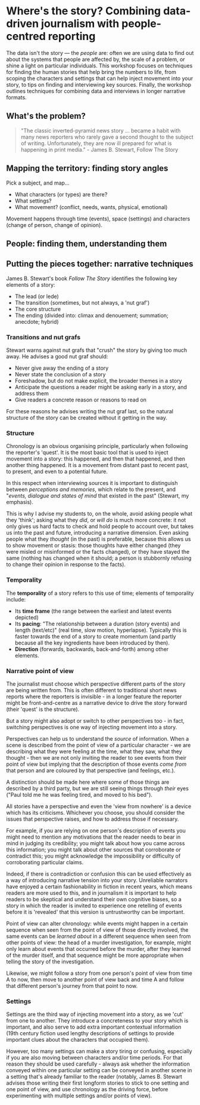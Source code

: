 # Where's the story? Combining data-driven journalism with people-centred reporting

The data isn't the story — the *people* are: often we are using data to find out about the systems that people are affected by, the scale of a problem, or shine a light on particular individuals. This workshop focuses on techniques for finding the human stories that help bring the numbers to life, from scoping the characters and settings that can help inject movement into your story, to tips on finding and interviewing key sources. Finally, the workshop outlines techniques for combining data and interviews in longer narrative formats.

## What's the problem?

> "The classic inverted-pyramid news story ... became a habit with many news reporters who rarely gave a second thought to the subject of writing. Unfortunately, they are now ill prepared for what is happening in print media." - James B. Stewart, Follow The Story

## Mapping the territory: finding story angles

Pick a subject, and map...

* What characters (or types) are there?
* What settings?
* What movement? (conflict, needs, wants, physical, emotional)

Movement happens through time (events), space (settings) and characters (change of person, change of opinion).

## People: finding them, understanding them

## Putting the pieces together: narrative techniques

James B. Stewart's book *Follow The Story* identifies the following key elements of a story:

* The lead (or lede)
* The transition (sometimes, but not always, a 'nut graf')
* The core structure
* The ending (divided into: climax and denouement; summation; anecdote; hybrid)

### Transitions and nut grafs

Stewart warns against nut grafs that "crush" the story by giving too much away. He advises a good nut graf should:

* Never give away the ending of a story
* Never state the conclusion of a story
* Foreshadow, but do not make explicit, the broader themes in a story
* Anticipate the questions a reader might be asking early in a story, and address them
* Give readers a concrete reason or reasons to read on

For these reasons he advises writing the nut graf last, so the natural structure of the story can be created without it getting in the way.

### Structure

Chronology is an obvious organising principle, particularly when following the reporter's 'quest'. It is the most basic tool that is used to inject movement into a story: this happened, and then that happened, and then another thing happened. It is a movement from distant past to recent past, to present, and even to a potential future.

In this respect when interviewing sources it is important to distinguish between *perceptions and memories*, which relate to the present, and "*events, dialogue and states of mind* that existed in the past" (Stewart, my emphasis).

This is why I advise my students to, on the whole, avoid asking people what they 'think'; asking what they *did*, or *will do* is much more concrete: it not only gives us hard facts to check and hold people to account over, but takes us into the past and future, introducing a narrative dimension. Even asking people what they *thought* (in the past) is preferable, because this allows us to show movement or stasis: those thoughts have either changed (they were misled or misinformed or the facts changed), or they have stayed the same (nothing has changed when it should; a person is stubbornly refusing to change their opinion in response to the facts).

### Temporality

The **temporality** of a story refers to this use of time; elements of temporality include:

* Its **time frame** (the range between the earliest and latest events depicted)
* Its **pacing**: "The relationship between a duration (story events) and length (text/etc)"
 (real time, slow motion, hyperlapse). Typically this is faster towards the end of a story to create momentum (and partly because all the key ingredients have been introduced by then).
* **Direction** (forwards, backwards, back-and-forth) among other elements.

### Narrative point of view

The journalist must choose which perspective different parts of the story are being written from. This is often different to traditional short news reports where the reporters is invisible - in a longer feature the reporter might be front-and-centre as a narrative device to drive the story forward (their 'quest' is the structure).

But a story might also adopt or switch to other perspectives too - in fact, switching perspectives is one way of injecting movement into a story.

Perspectives can help us to understand the *source* of information. When a scene is described from the point of view of a particular character - we are describing what they were feeling at the time, what they saw, what they thought - then we are not only inviting the reader to see events from their point of view but implying that the description of those events *come from* that person and are coloured by that perspective (and feelings, etc.).

A distinction should be made here where some of those things are described by a third party, but we are still seeing things through *their* eyes ("Paul told me he was feeling tired, and moved to his bed").

All stories have a perspective and even the 'view from nowhere' is a device which has its criticisms. Whichever you choose, you should consider the issues that perspective raises, and how to address those if necessary.

For example, if you are relying on one person's description of events you might need to mention any motivations that the reader needs to bear in mind in judging its credibility; you might talk about how you came across this information; you might talk about other sources that corroborate or contradict this; you might acknowledge the impossibility or difficulty of corroborating particular claims.

Indeed, if there is contradiction or confusion this can be used effectively as a way of introducing narrative tension into your story. Unreliable narrators have enjoyed a certain fashionability in fiction in recent years, which means readers are more used to this, and in journalism it is important to help readers to be skeptical and understand their own cognitive biases, so a story in which the reader is invited to experience one retelling of events before it is 'revealed' that this version is untrustworthy can be important.

Point of view can alter chronology: while events might happen in a certain sequence when seen from the point of view of those directly involved, the same events can be *learned about* in a different sequence when seen from other points of view: the head of a murder investigation, for example, might only learn about events that occurred before the murder, after they learned of the murder itself, and that sequence might be more appropriate when telling the story of the investigation.

Likewise, we might follow a story from one person's point of view from time A to now, then move to another point of view back and time A and follow that different person's journey from that point to now.

### Settings

Settings are the third way of injecting movement into a story, as we 'cut' from one to another. They introduce a concreteness to your story which is important, and also serve to add extra important contextual information (19th century fiction used lengthy descriptions of settings to provide important clues about the characters that occupied them).

However, too many settings can make a story tiring or confusing, especially if you are also moving between characters and/or time periods. For that reason they should be used carefully - always ask whether the information conveyed within one particular setting can be conveyed in another scene in a setting that's already familiar to the reader (notably, James B. Stewart advises those writing their first longform stories to stick to one setting and one point of view, and use chronology as the driving force, before experimenting with multiple settings and/or points of view).
